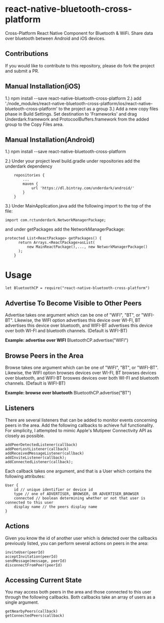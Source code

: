 # react-native-bluetooth-cross-platform
Cross-Platform React Native Component for Bluetooth &amp; WiFi. Share data over bluetooth between Android and iOS devices.

## Contributions
If you would like to contribute to this repository, please do fork the project and submit a PR.

## Manual Installation(iOS)
1.) npm install --save react-native-bluetooth-cross-platform
2.) add './node_modules/react-native-bluetooth-cross-platform/ios/react-native-bluetooth-cross-platform' to the project as a group
3.) Add a new copy files phase in Build Settings. Set destination to 'Frameworks' and drag Underdark.framework and ProtocoolBuffers.framework from the added group to the Copy Files area.

## Manual Installation(Android)
1.) npm install --save react-native-bluetooth-cross-platform

2.) Under your project level build.gradle under repositories add the underdark dependency
```
    repositories {
		...
        maven {
            url 'https://dl.bintray.com/underdark/android/'
        }
    }
```

3.) Under MainApplication.java add the following import to the top of the file:
```
import com.rctunderdark.NetworkManagerPackage;
```
and under getPackages add the NetworkManagerPackage:
```
protected List<ReactPackage> getPackages() {
      return Arrays.<ReactPackage>asList(
          new MainReactPackage(),..., new NetworkManagerPackage()
      );
    }
```

# Usage
```
let BluetoothCP = require("react-native-bluetooth-cross-platform")
```
## Advertise To Become Visible to Other Peers
Advertise takes one argument which can be one of "WIFI", "BT", or "WIFI-BT". Likewise, the WIFI option advertises this device over WI-FI, BT advertises this device over bluetooth, and WIFI-BT advertises this device over both WI-FI and bluetooth channels. (Default is WIFI-BT)

**Example: advertise over WIFI**
BluetoothCP.advertise("WIFI")

## Browse Peers in the Area
Browse takes one argument which can be one of "WIFI", "BT", or "WIFI-BT". Likewise, the WIFI option browses devices over WI-FI, BT browses devices over bluetooth, and WIFI-BT broswes devices over both WI-FI and bluetooth channels. (Default is WIFI-BT)

**Example: browse over bluetooth**
BluetoothCP.advertise("BT")

## Listeners
There are several listeners that can be added to monitor events concerning peers in the area. Add the following callbacks to achieve full functionality. For simplicity, I attempted to mimic Apple's Mutipeer Connectivity API as closely as possible.
```
addPeerDetectedListener(callback)
addPeerLostListener(callback)
addReceivedMessageListener(callback)
addInviteListener(callback);
addConnectedListener(callback);
```
Each callback takes one argument, and that is a User which contains the following attributes:
```
User {
	id // unique identifier or device id
    type // one of ADVERTISER, BROWSER, OR ADVERTISER_BROWSER
    connected // boolean determining whether or not that user is connected to this user
    display name // the peers display name
}
```
## Actions
Given you know the id of another user which is detected over the callbacks previously listed, you can perform several actions on peers in the area:
```
inviteUser(peerId)
acceptInvitation(peerId)
sendMessage(message, peerId)
disconnectFromPeer(peerId)
 ```
## Accessing Current State
You may access both peers in the area and those connected to this user through the following callbacks. Both callbacks take an array of users as a single argument.
```
getNearbyPeers(callback)
getConnectedPeers(callback)
```
